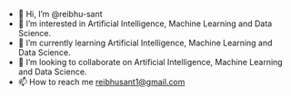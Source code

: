 - 👋 Hi, I’m @reibhu-sant
- 👀 I’m interested in Artificial Intelligence, Machine Learning and Data Science.
- 🌱 I’m currently learning Artificial Intelligence, Machine Learning and Data Science.
- 💞️ I’m looking to collaborate on Artificial Intelligence, Machine Learning and Data Science.
- 📫 How to reach me reibhusant1@gmail.com

<!---
reibhu-sant/reibhu-sant is a ✨ special ✨ repository because its `README.md` (this file) appears on your GitHub profile.
You can click the Preview link to take a look at your changes.
--->
